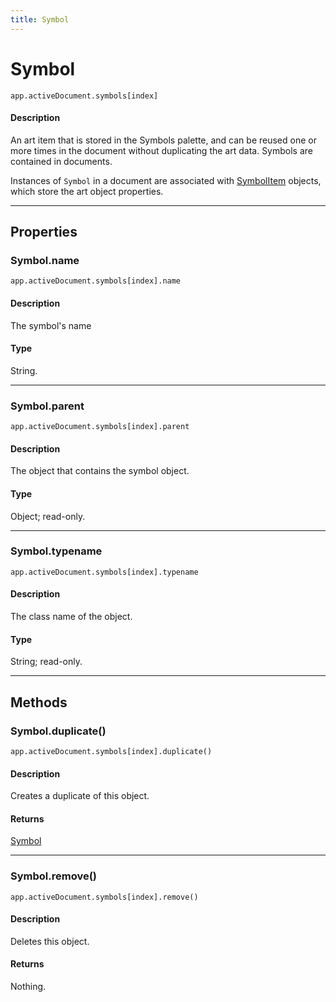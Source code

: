 ```yaml
---
title: Symbol
---
```

# Symbol

`app.activeDocument.symbols[index]`

#### Description

An art item that is stored in the Symbols palette, and can be reused one or more times in the document without duplicating the art data. Symbols are contained in documents.

Instances of `Symbol` in a document are associated with [SymbolItem](.././SymbolItem) objects, which store the art object properties.

---

## Properties

### Symbol.name

`app.activeDocument.symbols[index].name`

#### Description

The symbol's name

#### Type

String.

---

### Symbol.parent

`app.activeDocument.symbols[index].parent`

#### Description

The object that contains the symbol object.

#### Type

Object; read-only.

---

### Symbol.typename

`app.activeDocument.symbols[index].typename`

#### Description

The class name of the object.

#### Type

String; read-only.

---

## Methods

### Symbol.duplicate()

`app.activeDocument.symbols[index].duplicate()`

#### Description

Creates a duplicate of this object.

#### Returns

[Symbol](#symbol)

---

### Symbol.remove()

`app.activeDocument.symbols[index].remove()`

#### Description

Deletes this object.

#### Returns

Nothing.
